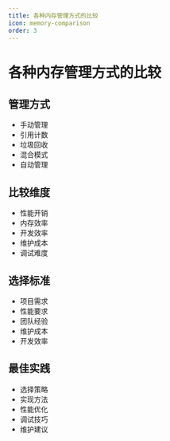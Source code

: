 ```yaml
---
title: 各种内存管理方式的比较
icon: memory-comparison
order: 3
---
```


# 各种内存管理方式的比较

## 管理方式
- 手动管理
- 引用计数
- 垃圾回收
- 混合模式
- 自动管理

## 比较维度
- 性能开销
- 内存效率
- 开发效率
- 维护成本
- 调试难度

## 选择标准
- 项目需求
- 性能要求
- 团队经验
- 维护成本
- 开发效率

## 最佳实践
- 选择策略
- 实现方法
- 性能优化
- 调试技巧
- 维护建议
